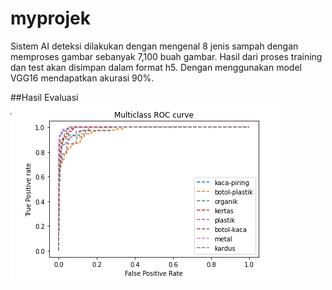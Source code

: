 # myprojek
Sistem AI deteksi dilakukan dengan mengenal 8 jenis sampah dengan memproses gambar sebanyak 7,100 buah gambar. Hasil dari proses training dan test akan disimpan dalam format h5. Dengan menggunakan model VGG16 mendapatkan akurasi 90%.

##Hasil Evaluasi
![Evaluasi_ROC](Evalusi_ROC.png)
